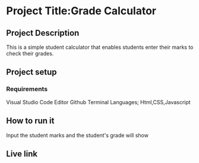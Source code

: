 # Project Title:Grade Calculator


## Project Description
This is a simple student calculator that enables students enter their marks to check their grades.

## Project setup

### Requirements
Visual Studio Code Editor
Github
Terminal
Languages; Html,CSS,Javascript

## How to run it
Input the student marks and the student's grade will show

## Live link







